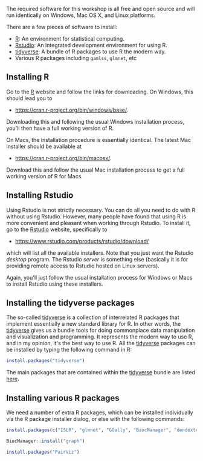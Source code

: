 The required software for this workshop is all free and open source
and will run identically on Windows, Mac OS X, and Linux platforms.

There are a few pieces of software to install:

-   [R](https://www.r-project.org/): An environment for statistical
    computing.
-   [Rstudio](https://www.rstudio.com/): An integrated development
    environment for using R.
-   [tidyverse](https://www.tidyverse.org/): A bundle of R packages to
    use R the modern way.
-   Various R packages including `gamlss`, `glmnet`, etc

## Installing R

Go to the [R](https://www.r-project.org/) website and follow the links
for downloading. On Windows, this should lead you to

-   <https://cran.r-project.org/bin/windows/base/>.

Downloading this and following the usual Windows installation process,
you\'ll then have a full working version of R.

On Macs, the installation procedure is essentially identical. The latest
Mac installer should be available at

-   <https://cran.r-project.org/bin/macosx/>.

Download this and follow the usual Mac installation process to get a
full working version of R for Macs.

## Installing Rstudio

Using Rstudio is not strictly necessary. You can do all you need to do
with R without using Rstudio. However, many people have found that using
R is more convenient and pleasant when working through Rstudio. To
install it, go to the [Rstudio](https://www.rstudio.com/) website,
specifically to

-   <https://www.rstudio.com/products/rstudio/download/>

which will list all the available installers. Note that you just want
the Rstudio *desktop* program. The Rstudio *server* is something else
(basically it is for providing remote access to Rstudio hosted on Linux
servers).

Again, you\'ll just follow the usual installation process for Windows or
Macs to install Rstudio using these installers.

## Installing the tidyverse packages

The so-called [tidyverse](https://www.tidyverse.org/) is a collection of
interrelated R packages that implement essentially a new standard
library for R. In other words, the
[tidyverse](https://www.tidyverse.org/) gives us a bundle tools for
doing commonplace data manipulation and visualization and programming.
It represents the modern way to use R, and in my opinion, it\'s the best
way to use R. All the [tidyverse](https://www.tidyverse.org/) packages
can be installed by typing the following command in R:

```r
install.packages("tidyverse")
```

The main packages that are contained within the
[tidyverse](https://www.tidyverse.org/) bundle are listed
[here](https://www.tidyverse.org/packages/).

## Installing various R packages

We need a number of extra R packages, which can be installed individually via the R package installer dialog, or else with the following commands:
```r
install.packages(c("ISLR", "glmnet", "GGally", "BiocManager", "dendextend", "splines", "class", "caret", "arm", "MLeval", "pROC", "gclus", "DendSer", "rpart", "rpart.plot", "randomForest", "gamlss", "gamlss.add"))

BiocManager::install("graph")

install.packages("PairViz")
```